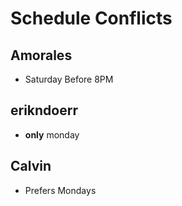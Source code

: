 # Schedule Conflicts

## Amorales

-   Saturday Before 8PM

## erikndoerr

-   **only** monday

## Calvin

-   Prefers Mondays
